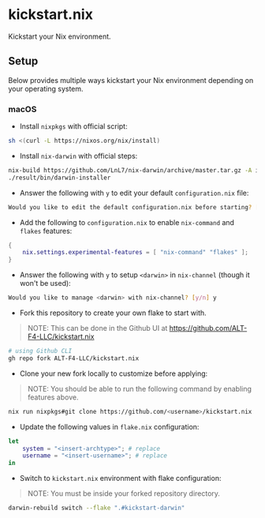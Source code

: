 # kickstart.nix
Kickstart your Nix environment.

## Setup

Below provides multiple ways kickstart your Nix environment depending on your operating system.

### macOS

- Install `nixpkgs` with official script:

```bash
sh <(curl -L https://nixos.org/nix/install)
```

- Install `nix-darwin` with official steps:

```bash
nix-build https://github.com/LnL7/nix-darwin/archive/master.tar.gz -A installer
./result/bin/darwin-installer
```

- Answer the following with `y` to edit your default `configuration.nix` file:

```bash
Would you like to edit the default configuration.nix before starting? [y/n] y
```

- Add the following to `configuration.nix` to enable `nix-command` and `flakes` features:

```nix
{
    nix.settings.experimental-features = [ "nix-command" "flakes" ];
}
```

- Answer the following with `y` to setup `<darwin>` in `nix-channel` (though it won't be used):

```bash
Would you like to manage <darwin> with nix-channel? [y/n] y
```

- Fork this repository to create your own flake to start with.

> NOTE: This can be done in the Github UI at https://github.com/ALT-F4-LLC/kickstart.nix

```bash
# using Github CLI
gh repo fork ALT-F4-LLC/kickstart.nix
```

- Clone your new fork locally to customize before applying:

> NOTE: You should be able to run the following command by enabling features above.

```bash
nix run nixpkgs#git clone https://github.com/<username>/kickstart.nix
```

- Update the following values in `flake.nix` configuration:

```nix
let
    system = "<insert-archtype>"; # replace
    username = "<insert-username>"; # replace
in
```

- Switch to `kickstart.nix` environment with flake configuration:

> NOTE: You must be inside your forked repository directory.

```bash
darwin-rebuild switch --flake ".#kickstart-darwin"
```
